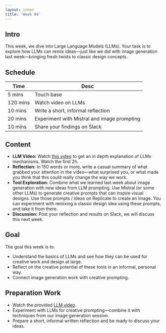 ```yaml
---
layout: inner
title: 'Week 04'
---
```


## Intro

This week, we dive into Large Language Models (LLMs). Your task is to explore how LLMs can remix ideas—just like we did with image generation last week—bringing fresh twists to classic design concepts.

## Schedule

| Time     | Desc                                        |
| -------- | ------------------------------------------- |
| 5 mins   | Touch base                                  |
| 120 mins | Watch video on LLMs                         |
| 10 mins  | Write a short, informal reflection          |
| 20 mins  | Experiment with Mistral and image prompting |
| 10 mins  | Share your findings on Slack                |

## Content

- **LLM Video:** Watch [this video](https://www.youtube.com/watch?v=7xTGNNLPyMI) to get an in depth explanation of LLMs mechanisms. Watch the first 2h.
- **Reflection:** In 150 words or more, write a casual summary of what grabbed your attention in the video—what surprised you, or what made you think that this could really change the way we work.
- **Tool Exploration:** Combine what we learned last week about image generation with new ideas from LLM prompting. Use Mistral (or some other LLMs) to generate creative prompts that can inspire visual designs. Use those prompts / ideas on Replicate to create an image. You can experiment with remixing a classic design idea using these prompts, and take it from there.
- **Discussion:** Post your reflection and results on Slack, we will discuss this next week.

## Goal

The goal this week is to:

- Understand the basics of LLMs and see how they can be used for creative work and design at large.
- Reflect on the creative potential of these tools in an informal, personal way.
- Connect image generation work with creative prompting.

## Preparation Work

- Watch the provided [LLM video](https://www.youtube.com/watch?v=7xTGNNLPyMI).
- Experiment with LLMs for creative prompting—combine it with techniques from our image generation session.
- Prepare a short, informal written reflection and be ready to discuss your ideas.

